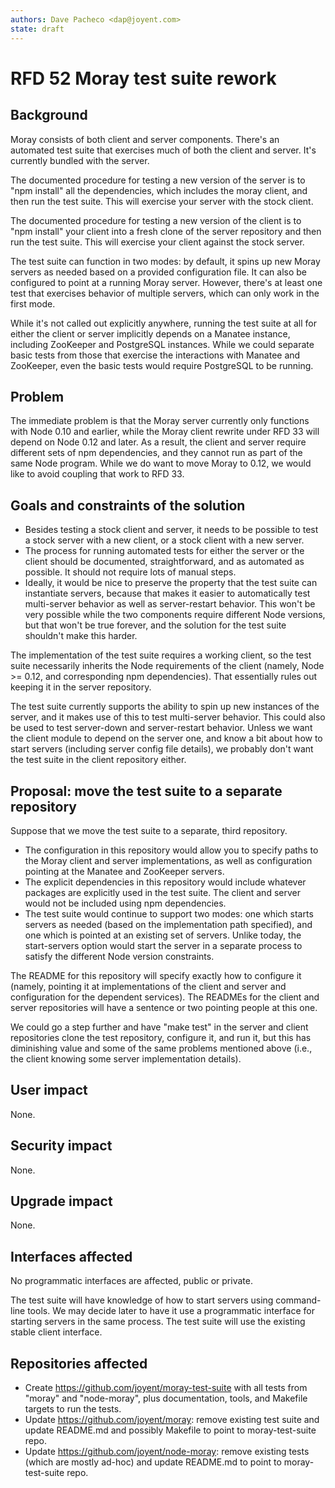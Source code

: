 ```yaml
---
authors: Dave Pacheco <dap@joyent.com>
state: draft
---
```


<!--
    This Source Code Form is subject to the terms of the Mozilla Public
    License, v. 2.0. If a copy of the MPL was not distributed with this
    file, You can obtain one at http://mozilla.org/MPL/2.0/.
-->

<!--
    Copyright 2016 Joyent, Inc.
-->

# RFD 52 Moray test suite rework

## Background

Moray consists of both client and server components.  There's an automated test
suite that exercises much of both the client and server.  It's currently bundled
with the server.

The documented procedure for testing a new version of the server is to "npm
install" all the dependencies, which includes the moray client, and then run the
test suite.  This will exercise your server with the stock client.

The documented procedure for testing a new version of the client is to "npm
install" your client into a fresh clone of the server repository and then run
the test suite.  This will exercise your client against the stock server.

The test suite can function in two modes: by default, it spins up new Moray
servers as needed based on a provided configuration file.  It can also be
configured to point at a running Moray server.  However, there's at least one
test that exercises behavior of multiple servers, which can only work in the
first mode.

While it's not called out explicitly anywhere, running the test suite at all for
either the client or server implicitly depends on a Manatee instance, including
ZooKeeper and PostgreSQL instances.  While we could separate basic tests from
those that exercise the interactions with Manatee and ZooKeeper, even the basic
tests would require PostgreSQL to be running.


## Problem

The immediate problem is that the Moray server currently only
functions with Node 0.10 and earlier, while the Moray client rewrite under RFD
33 will depend on Node 0.12 and later.  As a result, the client and server
require different sets of npm dependencies, and they cannot run as part of the
same Node program.  While we do want to move Moray to 0.12, we would like to
avoid coupling that work to RFD 33.


## Goals and constraints of the solution

* Besides testing a stock client and server, it needs to be possible to test a
  stock server with a new client, or a stock client with a new server.
* The process for running automated tests for either the server or the client
  should be documented, straightforward, and as automated as possible.  It
  should not require lots of manual steps.
* Ideally, it would be nice to preserve the property that the test suite can
  instantiate servers, because that makes it easier to automatically test
  multi-server behavior as well as server-restart behavior.  This won't be very
  possible while the two components require different Node versions, but that
  won't be true forever, and the solution for the test suite shouldn't make this
  harder.

The implementation of the test suite requires a working client, so the test
suite necessarily inherits the Node requirements of the client (namely, Node >=
0.12, and corresponding npm dependencies).  That essentially rules out keeping
it in the server repository.

The test suite currently supports the ability to spin up new instances of the
server, and it makes use of this to test multi-server behavior.  This could also
be used to test server-down and server-restart behavior.  Unless we want the
client module to depend on the server one, and know a bit about how to start
servers (including server config file details), we probably don't want the test
suite in the client repository either.

## Proposal: move the test suite to a separate repository

Suppose that we move the test suite to a separate, third repository.

* The configuration in this repository would allow you to specify paths to the
  Moray client and server implementations, as well as configuration pointing at
  the Manatee and ZooKeeper servers.
* The explicit dependencies in this repository would include whatever packages
  are explicitly used in the test suite.  The client and server would not be
  included using npm dependencies.
* The test suite would continue to support two modes: one which starts servers
  as needed (based on the implementation path specified), and one which is
  pointed at an existing set of servers.  Unlike today, the start-servers option
  would start the server in a separate process to satisfy the different Node
  version constraints.

The README for this repository will specify exactly how to configure it (namely,
pointing it at implementations of the client and server and configuration for
the dependent services).  The READMEs for the client and server repositories
will have a sentence or two pointing people at this one.

We could go a step further and have "make test" in the server and client
repositories clone the test repository, configure it, and run it, but this has
diminishing value and some of the same problems mentioned above (i.e., the
client knowing some server implementation details).

## User impact

None.

## Security impact

None.

## Upgrade impact

None.

## Interfaces affected

No programmatic interfaces are affected, public or private.

The test suite will have knowledge of how to start servers using command-line
tools.  We may decide later to have it use a programmatic interface for starting
servers in the same process.  The test suite will use the existing stable client
interface.

## Repositories affected

* Create https://github.com/joyent/moray-test-suite with all tests from "moray"
  and "node-moray", plus documentation, tools, and Makefile targets to run the
  tests.
* Update https://github.com/joyent/moray: remove existing test suite and update
  README.md and possibly Makefile to point to moray-test-suite repo.
* Update https://github.com/joyent/node-moray: remove existing tests (which are
  mostly ad-hoc) and update README.md to point to moray-test-suite repo.
